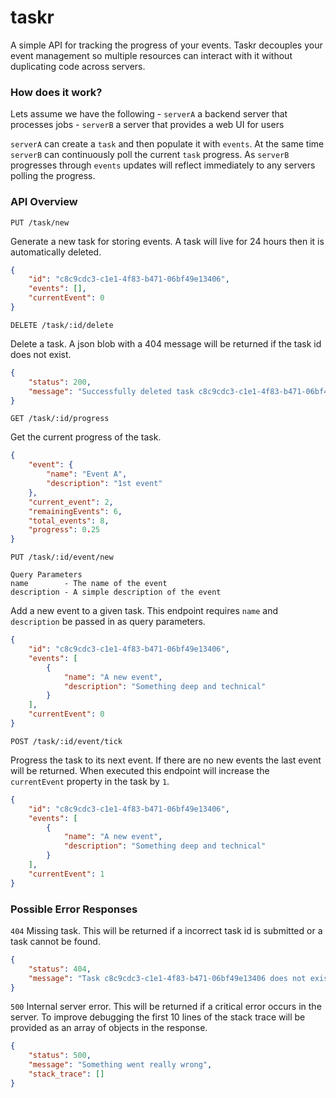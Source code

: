 taskr
=====

A simple API for tracking the progress of your events. Taskr decouples your event management
so multiple resources can interact with it without duplicating code across servers.

### How does it work?

Lets assume we have the following
    - `serverA` a backend server that processes jobs
    - `serverB` a server that provides a web UI for users
    
`serverA` can create a `task` and then populate it with `events`. At the same time `serverB` can continuously 
poll the current `task` progress. As `serverB` progresses through `events` updates will reflect immediately to
any servers polling the progress.

### API Overview

```
PUT /task/new
```

Generate a new task for storing events. A task will live for 24 hours then it is automatically deleted.

```json
{
    "id": "c8c9cdc3-c1e1-4f83-b471-06bf49e13406",
    "events": [],
    "currentEvent": 0
}
```

```
DELETE /task/:id/delete
```

Delete a task. A json blob with a 404 message will be returned if the task id does not exist.

```json
{
    "status": 200,
    "message": "Successfully deleted task c8c9cdc3-c1e1-4f83-b471-06bf49e13406"
}
```

```
GET /task/:id/progress
```

Get the current progress of the task.

```json
{
    "event": {
        "name": "Event A",
        "description": "1st event"
    },
    "current_event": 2,
    "remainingEvents": 6,
    "total_events": 8,
    "progress": 0.25
}
```

```
PUT /task/:id/event/new

Query Parameters
name        - The name of the event
description - A simple description of the event
```

Add a new event to a given task. This endpoint requires `name` and `description` be passed in as
query parameters.

```json
{
    "id": "c8c9cdc3-c1e1-4f83-b471-06bf49e13406",
    "events": [
        {
            "name": "A new event",
            "description": "Something deep and technical"
        }
    ],
    "currentEvent": 0
}
```

```
POST /task/:id/event/tick
```

Progress the task to its next event. If there are no new events the last event will be returned.
When executed this endpoint will increase the `currentEvent` property in the task by `1`.

```json
{
    "id": "c8c9cdc3-c1e1-4f83-b471-06bf49e13406",
    "events": [
        {
            "name": "A new event",
            "description": "Something deep and technical"
        }
    ],
    "currentEvent": 1
}
```

### Possible Error Responses

`404` Missing task. This will be returned if a incorrect task id is submitted or a task cannot be found.

```json
{
    "status": 404,
    "message": "Task c8c9cdc3-c1e1-4f83-b471-06bf49e13406 does not exist"
}
```

`500` Internal server error. This will be returned if a critical error occurs in the server. To improve debugging
the first 10 lines of the stack trace will be provided as an array of objects in the response.

```json
{
    "status": 500,
    "message": "Something went really wrong",
    "stack_trace": []
}
```
